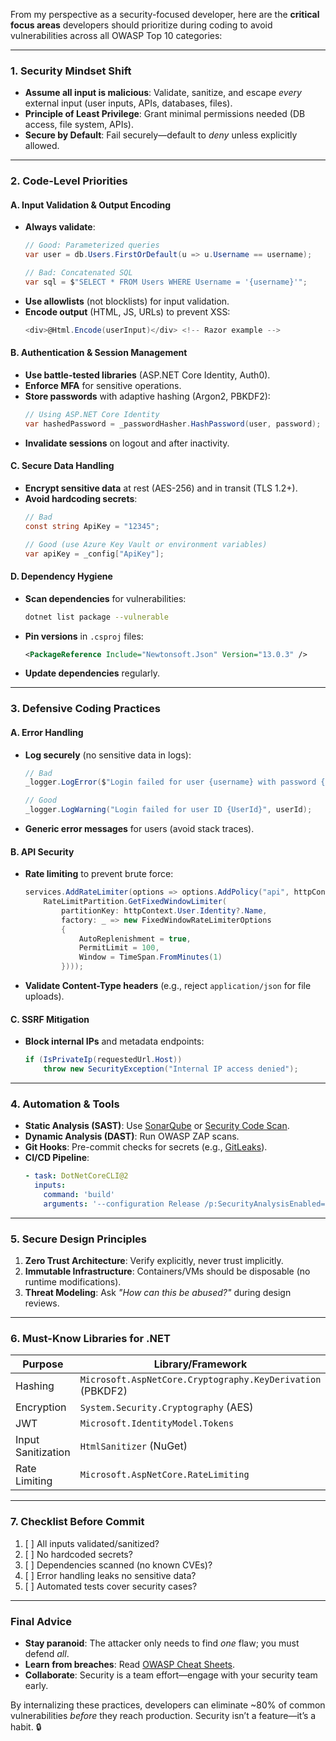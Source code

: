 From my perspective as a security-focused developer, here are the **critical focus areas** developers should prioritize during coding to avoid vulnerabilities across all OWASP Top 10 categories:

---

### **1. Security Mindset Shift**
- **Assume all input is malicious**: Validate, sanitize, and escape *every* external input (user inputs, APIs, databases, files).
- **Principle of Least Privilege**: Grant minimal permissions needed (DB access, file system, APIs).
- **Secure by Default**: Fail securely—default to *deny* unless explicitly allowed.

---

### **2. Code-Level Priorities**
#### **A. Input Validation & Output Encoding**
- **Always validate**:
  ```csharp
  // Good: Parameterized queries
  var user = db.Users.FirstOrDefault(u => u.Username == username);
  
  // Bad: Concatenated SQL
  var sql = $"SELECT * FROM Users WHERE Username = '{username}'";
  ```
- **Use allowlists** (not blocklists) for input validation.
- **Encode output** (HTML, JS, URLs) to prevent XSS:
  ```csharp
  <div>@Html.Encode(userInput)</div> <!-- Razor example -->
  ```

#### **B. Authentication & Session Management**
- **Use battle-tested libraries** (ASP.NET Core Identity, Auth0).
- **Enforce MFA** for sensitive operations.
- **Store passwords** with adaptive hashing (Argon2, PBKDF2):
  ```csharp
  // Using ASP.NET Core Identity
  var hashedPassword = _passwordHasher.HashPassword(user, password);
  ```
- **Invalidate sessions** on logout and after inactivity.

#### **C. Secure Data Handling**
- **Encrypt sensitive data** at rest (AES-256) and in transit (TLS 1.2+).
- **Avoid hardcoding secrets**:
  ```csharp
  // Bad
  const string ApiKey = "12345";
  
  // Good (use Azure Key Vault or environment variables)
  var apiKey = _config["ApiKey"];
  ```

#### **D. Dependency Hygiene**
- **Scan dependencies** for vulnerabilities:
  ```bash
  dotnet list package --vulnerable
  ```
- **Pin versions** in `.csproj` files:
  ```xml
  <PackageReference Include="Newtonsoft.Json" Version="13.0.3" />
  ```
- **Update dependencies** regularly.

---

### **3. Defensive Coding Practices**
#### **A. Error Handling**
- **Log securely** (no sensitive data in logs):
  ```csharp
  // Bad
  _logger.LogError($"Login failed for user {username} with password {password}");
  
  // Good
  _logger.LogWarning("Login failed for user ID {UserId}", userId);
  ```
- **Generic error messages** for users (avoid stack traces).

#### **B. API Security**
- **Rate limiting** to prevent brute force:
  ```csharp
  services.AddRateLimiter(options => options.AddPolicy("api", httpContext =>
      RateLimitPartition.GetFixedWindowLimiter(
          partitionKey: httpContext.User.Identity?.Name,
          factory: _ => new FixedWindowRateLimiterOptions
          {
              AutoReplenishment = true,
              PermitLimit = 100,
              Window = TimeSpan.FromMinutes(1)
          })));
  ```
- **Validate Content-Type headers** (e.g., reject `application/json` for file uploads).

#### **C. SSRF Mitigation**
- **Block internal IPs** and metadata endpoints:
  ```csharp
  if (IsPrivateIp(requestedUrl.Host)) 
      throw new SecurityException("Internal IP access denied");
  ```

---

### **4. Automation & Tools**
- **Static Analysis (SAST)**: Use [SonarQube](https://www.sonarqube.org/) or [Security Code Scan](https://security-code-scan.github.io/).
- **Dynamic Analysis (DAST)**: Run OWASP ZAP scans.
- **Git Hooks**: Pre-commit checks for secrets (e.g., [GitLeaks](https://github.com/zricethezav/gitleaks)).
- **CI/CD Pipeline**:
  ```yaml
  - task: DotNetCoreCLI@2
    inputs:
      command: 'build'
      arguments: '--configuration Release /p:SecurityAnalysisEnabled=true'
  ```

---

### **5. Secure Design Principles**
1. **Zero Trust Architecture**: Verify explicitly, never trust implicitly.
2. **Immutable Infrastructure**: Containers/VMs should be disposable (no runtime modifications).
3. **Threat Modeling**: Ask *"How can this be abused?"* during design reviews.

---

### **6. Must-Know Libraries for .NET**
| Purpose              | Library/Framework          |
|----------------------|----------------------------|
| Hashing              | `Microsoft.AspNetCore.Cryptography.KeyDerivation` (PBKDF2) |
| Encryption           | `System.Security.Cryptography` (AES) |
| JWT                  | `Microsoft.IdentityModel.Tokens` |
| Input Sanitization   | `HtmlSanitizer` (NuGet)    |
| Rate Limiting        | `Microsoft.AspNetCore.RateLimiting` |

---

### **7. Checklist Before Commit**
1. [ ] All inputs validated/sanitized?
2. [ ] No hardcoded secrets?
3. [ ] Dependencies scanned (no known CVEs)?
4. [ ] Error handling leaks no sensitive data?
5. [ ] Automated tests cover security cases?

---

### **Final Advice**
- **Stay paranoid**: The attacker only needs to find *one* flaw; you must defend *all*.
- **Learn from breaches**: Read [OWASP Cheat Sheets](https://cheatsheetseries.owasp.org/).
- **Collaborate**: Security is a team effort—engage with your security team early.

By internalizing these practices, developers can eliminate ~80% of common vulnerabilities *before* they reach production. Security isn’t a feature—it’s a habit. 🔒
